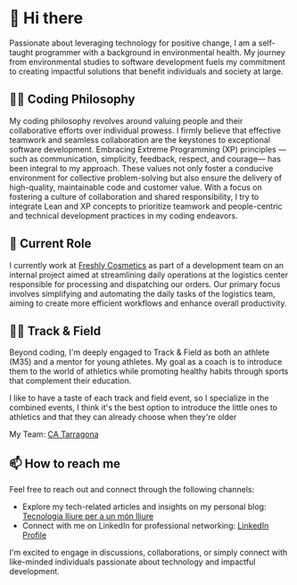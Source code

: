 # 🌊 Hi there

Passionate about leveraging technology for positive change, I am a self-taught programmer with a background in environmental health. My journey from environmental studies to software development fuels my commitment to creating impactful solutions that benefit individuals and society at large.

## 👨‍💻 Coding Philosophy

My coding philosophy revolves around valuing people and their collaborative efforts over individual prowess. I firmly believe that effective teamwork and seamless collaboration are the keystones to exceptional software development. Embracing Extreme Programming (XP) principles —such as communication, simplicity, feedback, respect, and courage— has been integral to my approach. These values not only foster a conducive environment for collective problem-solving but also ensure the delivery of high-quality, maintainable code and customer value. With a focus on fostering a culture of collaboration and shared responsibility, I try to integrate Lean and XP concepts to prioritize teamwork and people-centric and technical development practices in my coding endeavors.

## 🔭 Current Role

I currently work at [Freshly Cosmetics](https://github.com/freshlycosmetics-developer) as part of a development team on an internal project aimed at streamlining daily operations at the logistics center responsible for processing and dispatching our orders. Our primary focus involves simplifying and automating the daily tasks of the logistics team, aiming to create more efficient workflows and enhance overall productivity.

## 🏃‍♂️ Track & Field

Beyond coding, I'm deeply engaged to Track & Field as both an athlete (M35) and a mentor for young athletes. My goal as a coach is to introduce them to the world of athletics while promoting healthy habits through sports that complement their education.

I like to have a taste of each track and field event, so I specialize in the combined events, I think it's the best option to introduce the little ones to athletics and that they can already choose when they're older

My Team: [CA Tarragona](https://clubatletismetarragona.cat)


## 📫 How to reach me

Feel free to reach out and connect through the following channels:

- Explore my tech-related articles and insights on my personal blog: [Tecnologia lliure per a un món lliure](https://didacrios.cat)
- Connect with me on LinkedIn for professional networking: [LinkedIn Profile](https://www.linkedin.com/in/didacrios/)

I'm excited to engage in discussions, collaborations, or simply connect with like-minded individuals passionate about technology and impactful development.
